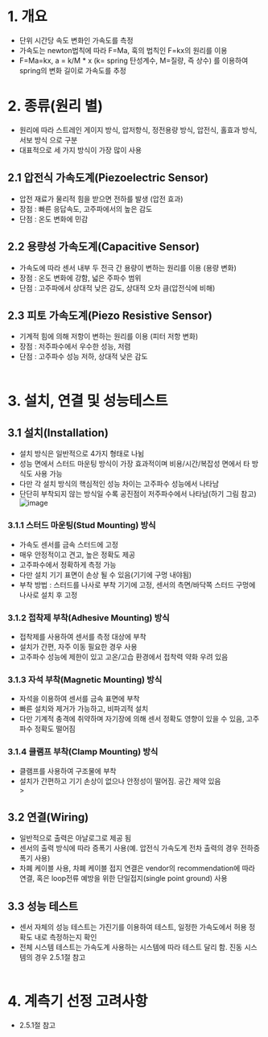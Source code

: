# 1. 개요
- 단위 시간당 속도 변화인 가속도를 측정
- 가속도는 newton법칙에 따라 F=Ma, 훅의 법칙인 F=kx의 원리를 이용
- F=Ma=kx, a = k/M * x (k= spring 탄성계수, M=질량, 즉 상수) 를 이용하여 spring의 변화 길이로 가속도를 추정

# 2. 종류(원리 별)
- 원리에 따라 스트레인 게이지 방식, 압저항식, 정전용량 방식, 압전식, 홀효과 방식, 서보 방식 으로 구분
- 대표적으로 세 가지 방식이 가장 많이 사용

## 2.1 압전식 가속도계(Piezoelectric Sensor) 
- 압전 재료가 물리적 힘을 받으면 전하를 발생 (압전 효과)
- 장점 : 빠른 응답속도, 고주파에서의 높은 감도
- 단점 : 온도 변화에 민감

## 2.2 용량성 가속도계(Capacitive Sensor)
- 가속도에 따라 센서 내부 두 전극 간 용량이 변하는 원리를 이용 (용량 변화)
- 장점 : 온도 변화에 강함, 넓은 주파수 범위
- 단점 : 고주파에서 상대적 낮은 감도, 상대적 오차 큼(압전식에 비해)

## 2.3 피토 가속도계(Piezo Resistive Sensor)
- 기계적 힘에 의해 저항이 변하는 원리를 이용 (피터 저항 변화)
- 장점 : 저주파수에서 우수한 성능, 저렴
- 단점 : 고주파수 성능 저하, 상대적 낮은 감도
</br></br>

# 3. 설치, 연결 및 성능테스트

## 3.1 설치(Installation)
- 설치 방식은 일반적으로 4가지 형태로 나뉨
- 성능 면에서 스터드 마운팅 방식이 가장 효과적이며 비용/시간/복잡성 면에서 타 방식도 사용 가능
- 다만 각 설치 방식의 핵심적인 성능 차이는 고주파수 성능에서 나타남
- 단단히 부착되지 않는 방식일 수록 공진점이 저주파수에서 나타남(하기 그림 참고)
![image](https://github.com/user-attachments/assets/c143ceed-b3b4-4372-bf23-175a412971eb)

### 3.1.1 스터드 마운팅(Stud Mounting) 방식 
- 가속도 센서를 금속 스터드에 고정
- 매우 안정적이고 견고, 높은 정확도 제공
- 고주파수에서 정확하게 측정 가능
- 다만 설치 기기 표면이 손상 될 수 있음(기기에 구멍 내야됨)
- 부착 방법 : 스터드를 나사로 부착 기기에 고정, 센서의 측면/바닥쪽 스터드 구멍에 나사로 설치 후 고정

### 3.1.2 접착제 부착(Adhesive Mounting) 방식
- 접착제를 사용하여 센서를 측정 대상에 부착
- 설치가 간편, 자주 이동 필요한 경우 사용
- 고주파수 성능에 제한이 있고 고온/고습 환경에서 접착력 약화 우려 있음

### 3.1.3 자석 부착(Magnetic Mounting) 방식
- 자석을 이용하여 센서를 금속 표면에 부착
- 빠른 설치와 제거가 가능하고, 비파괴적 설치
- 다만 기계적 충격에 취약하며 자기장에 의해 센서 정확도 영향이 있을 수 있음, 고주파수 정확도 떨어짐

### 3.1.4 클램프 부착(Clamp Mounting) 방식
- 클램프를 사용하여 구조물에 부착
- 설치가 간편하고 기기 손상이 없으나 안정성이 떨어짐. 공간 제약 있음
</br>></br>

## 3.2 연결(Wiring)
- 일반적으로 출력은 아날로그로 제공 됨
- 센서의 출력 방식에 따라 증폭기 사용(예. 압전식 가속도계 전차 출력의 경우 전하증폭기 사용)
- 차폐 케이블 사용, 차폐 케이블 접지 연결은 vendor의 recommendation에 따라 연결, 혹은 loop전류 예방을 위한 단일접지(single point ground) 사용

## 3.3 성능 테스트
- 센서 자체의 성능 테스트는 가진기를 이용하여 테스트, 일정한 가속도에서 허용 정확도 내로 측정하는지 확인
- 전체 시스템 테스트는 가속도계 사용하는 시스템에 따라 테스트 달리 함. 진동 시스템의 경우 2.5.1절 참고
</BR></BR>

# 4. 계측기 선정 고려사항
- 2.5.1절 참고

